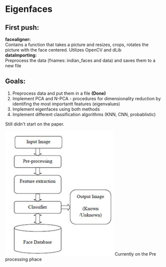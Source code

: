 # Eigenfaces

## First push:
**facealigner:**<br />
  Contains a function that takes a picture and resizes, crops, rotates the picture with the face centered. Utilizes OpenCV and dLib <br />
  **dataImporting:**<br />
  Preprocess the data (fnames: indian_faces and data) and saves them to a new file<br />
 
## Goals:
  1. Preprocess data and put them in a file **(Done)**<br />
  1. Implement PCA and N-PCA - procedures for dimensionality reduction by identifing the most importantt features (eigenvalues)<br />
  1. Implement eigenfaces using both methods<br />
  1. Implement different classification algorithms (KNN, CNN, probablistic)<br />
 
  
Still didn't start on the paper. <br />

<img src="Capture.PNG" alt="drawing" width="350"/> Currently on the Pre processing phace

